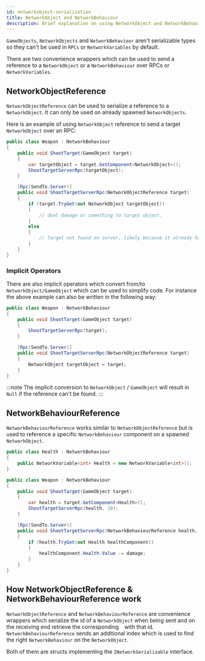 ```yaml
---
id: networkobject-serialization
title: NetworkObject and NetworkBehaviour
description: Brief explanation on using NetworkObject and NetworkBehaviour in Network for GameObjects
---
```


`GameObjects`, `NetworkObjects` and `NetworkBehaviour` aren't serializable types so they can't be used in `RPCs` or `NetworkVariables` by default.

There are two convenience wrappers which can be used to send a reference to a `NetworkObject` or a `NetworkBehaviour` over RPCs or `NetworkVariables`.

## NetworkObjectReference

`NetworkObjectReference` can be used to serialize a reference to a `NetworkObject`. It can only be used on already spawned `NetworkObjects`.

Here is an example of using `NetworkObject` reference to send a target `NetworkObject` over an RPC:
```csharp
public class Weapon : NetworkBehaviour
{
    public void ShootTarget(GameObject target)
    {
        var targetObject = target.GetComponent<NetworkObject>();
        ShootTargetServerRpc(targetObject);
    }

    [Rpc(SendTo.Server)]
    public void ShootTargetServerRpc(NetworkObjectReference target)
    {
        if (target.TryGet(out NetworkObject targetObject))
        {
            // deal damage or something to target object.
        }
        else
        {
            // Target not found on server, likely because it already has been destroyed/despawned.
        }
    }
}
```

### Implicit Operators

There are also implicit operators which convert from/to `NetworkObject/GameObject` which can be used to simplify code. For instance the above example can also be written in the following way:
```csharp
public class Weapon : NetworkBehaviour
{
    public void ShootTarget(GameObject target)
    {
        ShootTargetServerRpc(target);
    }

    [Rpc(SendTo.Server)]
    public void ShootTargetServerRpc(NetworkObjectReference target)
    {
        NetworkObject targetObject = target;
    }
}
```
:::note
The implicit conversion to `NetworkObject` / `GameObject` will result in `Null` if the reference can't be found.
:::

## NetworkBehaviourReference

`NetworkBehaviourReference` works similar to `NetworkObjectReference` but is used to reference a specific `NetworkBehaviour` component on a spawned `NetworkObject`.

```cs
public class Health : NetworkBehaviour
{
    public NetworkVariable<int> Health = new NetworkVariable<int>();
}

public class Weapon : NetworkBehaviour
{
    public void ShootTarget(GameObject target)
    {
        var health = target.GetComponent<Health>();
        ShootTargetServerRpc(health, 10);
    }

    [Rpc(SendTo.Server)]
    public void ShootTargetServerRpc(NetworkBehaviourReference health, int damage)
    {
        if (health.TryGet(out Health healthComponent))
        {
            healthComponent.Health.Value -= damage;
        }
    }
}
```

## How NetworkObjectReference & NetworkBehaviourReference work

`NetworkObjectReference` and `NetworkBehaviourReference` are convenience wrappers which serialize the id of a `NetworkObject` when being sent and on the receiving end retrieve the corresponding ` ` with that id. `NetworkBehaviourReference` sends an additional index which is used to find the right `NetworkBehaviour` on the `NetworkObject`.

Both of them are structs implementing the `INetworkSerializable` interface.
